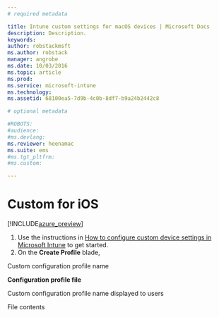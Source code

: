 ```yaml
---
# required metadata

title: Intune custom settings for macOS devices | Microsoft Docs
description: Description.
keywords:
author: robstackmsft
ms.author: robstack
manager: angrobe
ms.date: 10/03/2016
ms.topic: article
ms.prod:
ms.service: microsoft-intune
ms.technology:
ms.assetid: 68100ea5-7d9b-4c0b-8df7-b9a24b2442c8

# optional metadata

#ROBOTS:
#audience:
#ms.devlang:
ms.reviewer: heenamac
ms.suite: ems
#ms.tgt_pltfrm:
#ms.custom:

---
```


# Custom for iOS

[!INCLUDE[azure_preview](../includes/azure_preview.md)]

1. Use the instructions in [How to configure custom device settings in Microsoft Intune](how-to-configure-custom-settings.md) to get started.
2. On the **Create Profile** blade,

Custom configuration profile name


**Configuration profile file**

Custom configuration profile name displayed to users

File contents


